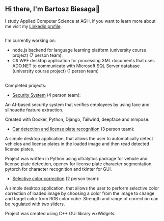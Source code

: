 ## Hi there, I'm Bartosz Biesaga👋
I study Applied Computer Science at AGH, if you want to learn more about me visit my [Linkedin profile](https://www.linkedin.com/in/bartosz-biesaga-532218359/).

##
I'm currently working on:
- node.js backend for language learning platform (university course project) (7 person team),
- C# WPF desktop application for processing XML documents that uses ADO.NET to communicate with Microsoft SQL Server database (university course project) (1 person team)

##
Completed projects:
- [Security System](https://github.com/Bartosz-Biesaga/Security-System) (4 person team):

An AI-based security system that verifies employees by using face and silhouette feature extraction.

Created with Docker, Python, Django, Tailwind, deepface and mmpose.
- [Car detection and license plate recognition](https://github.com/Bartosz-Biesaga/WFiIS-AO-PROJEKT) (3 person team):

A simple desktop application, that allows the user to automatically detect vehicles and license plates in the loaded image and then read detected license plates. 

Project was written in Python using ultralytics package for vehicle and license plate detection, opencv for license plate character segmentation, pytorch for character recognition and tkinter for GUI.

- [Selective color correction](https://github.com/Bartosz-Biesaga/WFiIS-FoCG) (2 person team):

A simple desktop application, that allows the user to perform selective color correction of loaded image by choosing a color from the image to change and target color from RGB color cube. Strength and range of correction can be regulated with two sliders. 

Project was created using C++ GUI library wxWidgets.
<!--
**Bartosz-Biesaga/Bartosz-Biesaga** is a ✨ _special_ ✨ repository because its `README.md` (this file) appears on your GitHub profile.

Here are some ideas to get you started:

- 🔭 I’m currently working on ...
- 🌱 I’m currently learning ...
- 👯 I’m looking to collaborate on ...
- 🤔 I’m looking for help with ...
- 💬 Ask me about ...
- 📫 How to reach me: ...
- 😄 Pronouns: ...
- ⚡ Fun fact: ...
-->

